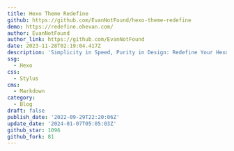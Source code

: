 ```yaml
---
title: Hexo Theme Redefine
github: https://github.com/EvanNotFound/hexo-theme-redefine
demo: https://redefine.ohevan.com/
author: EvanNotFound
author_link: https://github.com/EvanNotFound
date: 2023-11-28T02:19:04.417Z
description: 'Simplicity in Speed, Purity in Design: Redefine Your Hexo Journey.'
ssg:
  - Hexo
css:
  - Stylus
cms:
  - Markdown
category:
  - Blog
draft: false
publish_date: '2022-09-29T22:20:06Z'
update_date: '2024-01-07T05:05:03Z'
github_star: 1096
github_fork: 81
---
```

